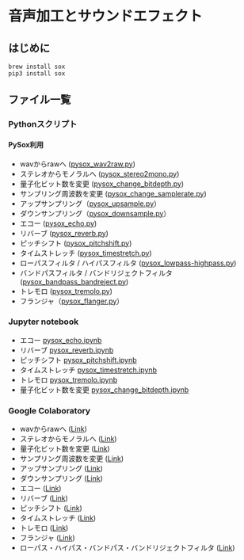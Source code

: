 # 音声加工とサウンドエフェクト
## はじめに
```
brew install sox
pip3 install sox
```

## ファイル一覧
### Pythonスクリプト
#### PySox利用
- wavからrawへ ([pysox_wav2raw.py](https://github.com/tam17aki/speech_process_exercise/blob/master/SoundEffect/pysox_wav2raw.py))
- ステレオからモノラルへ ([pysox_stereo2mono.py](https://github.com/tam17aki/speech_process_exercise/blob/master/SoundEffect/pysox_stereo2mono.py))
- 量子化ビット数を変更 ([pysox_change_bitdepth.py](https://github.com/tam17aki/speech_process_exercise/blob/master/SoundEffect/pysox_change_bitdepth.py))
- サンプリング周波数を変更 ([pysox_change_samplerate.py](https://github.com/tam17aki/speech_process_exercise/blob/master/SoundEffect/pysox_change_samplerate.py))
- アップサンプリング（[pysox_upsample.py](https://github.com/tam17aki/speech_process_exercise/blob/master/SoundEffect/pysox_upsample.py)）
- ダウンサンプリング（[pysox_downsample.py](https://github.com/tam17aki/speech_process_exercise/blob/master/SoundEffect/pysox_downsample.py)）
- エコー ([pysox_echo.py](https://github.com/tam17aki/speech_process_exercise/blob/master/SoundEffect/pysox_echo.py))
- リバーブ ([pysox_reverb.py](https://github.com/tam17aki/speech_process_exercise/blob/master/SoundEffect/pysox_reverb.py))
- ピッチシフト ([pysox_pitchshift.py](https://github.com/tam17aki/speech_process_exercise/blob/master/SoundEffect/pysox_pitchshift.py))
- タイムストレッチ ([pysox_timestretch.py](https://github.com/tam17aki/speech_process_exercise/blob/master/SoundEffect/pysox_timestretch.py))
- ローパスフィルタ / ハイパスフィルタ ([pysox_lowpass-highpass.py](https://github.com/tam17aki/speech_process_exercise/blob/master/SoundEffect/pysox_lowpass-highpass.py))
- バンドパスフィルタ / バンドリジェクトフィルタ ([pysox_bandpass_bandreject.py](https://github.com/tam17aki/speech_process_exercise/blob/master/SoundEffect/pysox_bandpass_bandreject.py))
- トレモロ ([pysox_tremolo.py](https://github.com/tam17aki/speech_process_exercise/blob/master/SoundEffect/pysox_tremolo.py))
- フランジャ（[pysox_flanger.py](https://github.com/tam17aki/speech_process_exercise/blob/master/SoundEffect/pysox_flanger.py)）

### Jupyter notebook
- エコー [pysox_echo.ipynb](https://nbviewer.jupyter.org/github/tam17aki/speech_process_exercise/blob/master/SoundEffect/pysox_echo.ipynb)
- リバーブ [pysox_reverb.ipynb](https://nbviewer.jupyter.org/github/tam17aki/speech_process_exercise/blob/master/SoundEffect/pysox_reverb.ipynb)
- ピッチシフト [pysox_pitchshift.ipynb](https://nbviewer.jupyter.org/github/tam17aki/speech_process_exercise/blob/master/SoundEffect/pysox_pitchshift.ipynb)
- タイムストレッチ [pysox_timestretch.ipynb](https://nbviewer.jupyter.org/github/tam17aki/speech_process_exercise/blob/master/SoundEffect/pysox_timestretch.ipynb)
- トレモロ [pysox_tremolo.ipynb](https://nbviewer.jupyter.org/github/tam17aki/speech_process_exercise/blob/master/SoundEffect/pysox_tremolo.ipynb)
- 量子化ビット数を変更 [pysox_change_bitdepth.ipynb](https://nbviewer.jupyter.org/github/tam17aki/speech_process_exercise/blob/master/SoundEffect/pysox_change_bitdepth.ipynb)

### Google Colaboratory
- wavからrawへ ([Link](https://colab.research.google.com/drive/1VeuLRCsv7rjF9Hj_nALpx0FRTAYl5-I7?usp=sharing))
- ステレオからモノラルへ ([Link](https://colab.research.google.com/drive/1PBBO7C6zaDtqEwgW0obD7j2WoQE2O-n7?usp=sharing))
- 量子化ビット数を変更 ([Link](https://colab.research.google.com/drive/1jq2lLLjO5PHHx2GOTGomUNxcsEwbHDuJ?usp=sharing))
- サンプリング周波数を変更 ([Link](https://colab.research.google.com/drive/1_UzkR_bErXOGGsJOgIzqNDNBaRycMYwe?usp=sharing))
- アップサンプリング ([Link](https://colab.research.google.com/drive/1oXQX9ye9hAR3BfIZdCq4z79745RhL0hC?usp=sharing))
- ダウンサンプリング ([Link](https://colab.research.google.com/drive/1JUmtoIS3kMWfk5kA3zq8Sd2Q_P1qTlU-?usp=sharing))
- エコー ([Link](https://colab.research.google.com/drive/1ZbagzzEtmxBflNtkg_CHlpqsvvmmnhFp?usp=sharing))
- リバーブ ([Link](https://colab.research.google.com/drive/1oNbo4K9wJqcN0pf1rC0_augjx0MbdH4e?usp=sharing))
- ピッチシフト ([Link](https://colab.research.google.com/drive/1BszUSRu2M8oktHUGDU5PkOnyGT2zq6Ch?usp=sharing))
- タイムストレッチ ([Link](https://colab.research.google.com/drive/1x1YcwumqFpub8nl-xj0uiGW0NyWKfCT_?usp=sharing))
- トレモロ ([Link](https://colab.research.google.com/drive/1gK0TErg9pKt7pBN4Nkd5Fxoo4ubdedwS?usp=sharing))
- フランジャ ([Link](https://colab.research.google.com/drive/10ZuyPjwzYMKZfZlpWVkqcvFXXti6J4Sd?usp=sharing))
- ローパス・ハイパス・バンドパス・バンドリジェクトフィルタ ([Link](https://colab.research.google.com/drive/1zO7Y5yKASoit_9q2JKIIldV2aCDJJL8H?usp=sharing))
